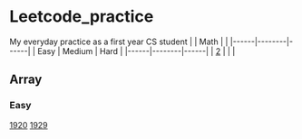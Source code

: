 # Leetcode_practice
My everyday practice as a first year CS student 
|      | Math   |      |
|------|--------|------|
| Easy | Medium | Hard |
|------|--------|------|
| [2](/leetcode2.ipynb)  |        |      |



## Array
### Easy
[1920](/leetcode1920.ipynb)
[1929](/leetcode1929.ipynb)

